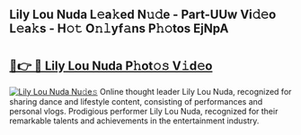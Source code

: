 ## Lily Lou Nuda L𝚎a𝚔ed N𝚞𝚍e - Part-UUw Vi𝚍𝚎o L𝚎a𝚔s - H𝚘𝚝 O𝚗𝚕yf𝚊ns P𝚑𝚘tos EjNpA

# <h2><a href="http://kf5y8w.oniu.top/?m=Lily+Lou+Nuda">🔗👉 🔴 Lily Lou Nuda P𝚑ot𝚘𝚜 V𝚒d𝚎o</a></h2>

[![Lily Lou Nuda Nu𝚍e𝚜](https://i.imgur.com/0qMVB7G.gif)](http://kf5y8w.oniu.top/?m=Lily+Lou+Nuda)
Online thought leader Lily Lou Nuda, recognized for sharing dance and lifestyle content, consisting of performances and personal vlogs. Prodigious performer Lily Lou Nuda, recognized for their remarkable talents and achievements in the entertainment industry.  
